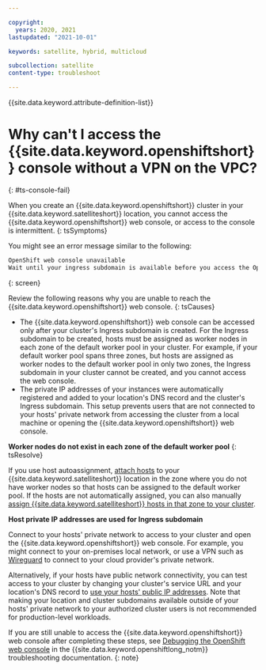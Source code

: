 ```yaml
---

copyright:
  years: 2020, 2021
lastupdated: "2021-10-01"

keywords: satellite, hybrid, multicloud

subcollection: satellite
content-type: troubleshoot

---
```


{{site.data.keyword.attribute-definition-list}}

# Why can't I access the {{site.data.keyword.openshiftshort}} console without a VPN on the VPC?
{: #ts-console-fail}


When you create an {{site.data.keyword.openshiftshort}} cluster in your {{site.data.keyword.satelliteshort}} location, you cannot access the {{site.data.keyword.openshiftshort}} web console, or access to the console is intermittent.
{: tsSymptoms}

You might see an error message similar to the following:
```sh
OpenShift web console unavailable
Wait until your ingress subdomain is available before you access the OpenShift web console.
```
{: screen}


Review the following reasons why you are unable to reach the {{site.data.keyword.openshiftshort}} web console.
{: tsCauses}

- The {{site.data.keyword.openshiftshort}} web console can be accessed only after your cluster's Ingress subdomain is created. For the Ingress subdomain to be created, hosts must be assigned as worker nodes in each zone of the default worker pool in your cluster. For example, if your default worker pool spans three zones, but hosts are assigned as worker nodes to the default worker pool in only two zones, the Ingress subdomain in your cluster cannot be created, and you cannot access the web console.
- The private IP addresses of your instances were automatically registered and added to your location's DNS record and the cluster's Ingress subdomain. This setup prevents users that are not connected to your hosts' private network from accessing the cluster from a local machine or opening the {{site.data.keyword.openshiftshort}} web console.


**Worker nodes do not exist in each zone of the default worker pool**
{: tsResolve}

If you use host autoassignment, [attach hosts](/docs/satellite?topic=satellite-hosts#attach-hosts) to your {{site.data.keyword.satelliteshort}} location in the zone where you do not have worker nodes so that hosts can be assigned to the default worker pool. If the hosts are not automatically assigned, you can also manually [assign {{site.data.keyword.satelliteshort}} hosts in that zone to your cluster](/docs/satellite?topic=satellite-hosts#host-assign).

**Host private IP addresses are used for Ingress subdomain**

Connect to your hosts' private network to access to your cluster and open the {{site.data.keyword.openshiftshort}} web console. For example, you might connect to your on-premises local network, or use a VPN such as [Wireguard](/docs/openshift?topic=openshift-access_cluster#access_vpn_openshift) to connect to your cloud provider's private network. 

Alternatively, if your hosts have public network connectivity, you can test access to your cluster by changing your cluster's service URL and your location's DNS record to [use your hosts' public IP addresses](/docs/openshift?topic=openshift-access_cluster#sat_public_access). Note that making your location and cluster subdomains available outside of your hosts' private network to your authorized cluster users is not recommended for production-level workloads.

If you are still unable to access the {{site.data.keyword.openshiftshort}} web console after completing these steps, see [Debugging the OpenShift web console](/docs/openshift?topic=openshift-ocp-debug) in the {{site.data.keyword.openshiftlong_notm}} troubleshooting documentation.
{: note}


